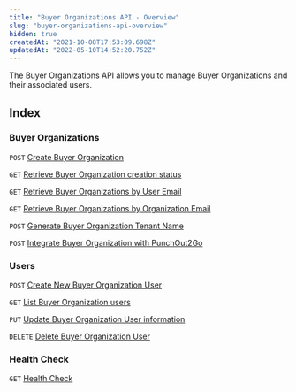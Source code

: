 ```yaml
---
title: "Buyer Organizations API - Overview"
slug: "buyer-organizations-api-overview"
hidden: true
createdAt: "2021-10-08T17:53:09.698Z"
updatedAt: "2022-05-10T14:52:20.752Z"
---
```


The Buyer Organizations API allows you to manage Buyer Organizations and their associated users.

## Index

### Buyer Organizations
`POST` [Create Buyer Organization](https://developers.vtex.com/vtex-rest-api/reference/create-buyer-organization)

`GET` [Retrieve Buyer Organization creation status](https://developers.vtex.com/vtex-rest-api/reference/retrieve-buyer-organization-creation-status)

`GET` [Retrieve Buyer Organizations by User Email](https://developers.vtex.com/vtex-rest-api/reference/retrieve-buyer-organizations-by-user-email)

`GET` [Retrieve Buyer Organizations by Organization Email](https://developers.vtex.com/vtex-rest-api/reference/retrieve-buyer-organization-by-organization-email)

`POST` [Generate Buyer Organization Tenant Name](https://developers.vtex.com/vtex-rest-api/reference/generate-buyer-organization-tenant-name)

`POST` [Integrate Buyer Organization with PunchOut2Go](https://developers.vtex.com/vtex-rest-api/reference/integrate-buyer-organization-with-punchout2go)

### Users

`POST` [Create New Buyer Organization User](https://developers.vtex.com/vtex-rest-api/reference/create-new-buyer-organization-user)

`GET` [List Buyer Organization users](https://developers.vtex.com/vtex-rest-api/reference/list-buyer-organization-users)

`PUT` [Update Buyer Organization User information](https://developers.vtex.com/vtex-rest-api/reference/update-buyer-organization-user-information)

`DELETE` [Delete Buyer Organization User](https://developers.vtex.com/vtex-rest-api/reference/delete-buyer-organization-user)

### Health Check

`GET` [Health Check](https://developers.vtex.com/vtex-rest-api/reference/buyer-organizations-health-check)